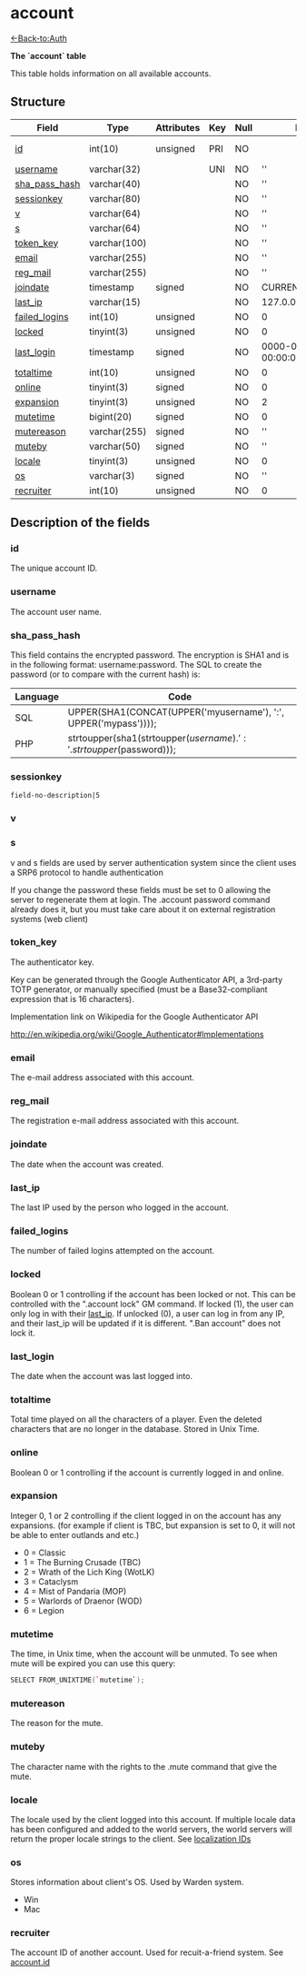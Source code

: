# account

[<-Back-to:Auth](database-auth.md)

**The \`account\` table**

This table holds information on all available accounts.

## Structure

| Field               | Type         | Attributes | Key | Null | Default             | Extra          | Comment    |
|---------------------|--------------|------------|-----|------|---------------------|----------------|------------|
| [id][1]             | int(10)      | unsigned   | PRI | NO   |                     | Auto increment | Identifier |
| [username][2]       | varchar(32)  |            | UNI | NO   | ''                  |                |            |
| [sha_pass_hash][3]  | varchar(40)  |            |     | NO   | ''                  |                |            |
| [sessionkey][4]     | varchar(80)  |            |     | NO   | ''                  |                |            |
| [v][5]              | varchar(64)  |            |     | NO   | ''                  |                |            |
| [s][6]              | varchar(64)  |            |     | NO   | ''                  |                |            |
| [token_key][7]      | varchar(100) |            |     | NO   | ''                  |                |            |
| [email][8]          | varchar(255) |            |     | NO   | ''                  |                |            |
| [reg_mail][9]       | varchar(255) |            |     | NO   | ''                  |                |            |
| [joindate][10]      | timestamp    | signed     |     | NO   | CURRENT_TIMESTAMP   |                |            |
| [last_ip][11]       | varchar(15)  |            |     | NO   | 127.0.0.1           |                |            |
| [failed_logins][12] | int(10)      | unsigned   |     | NO   | 0                   |                |            |
| [locked][13]        | tinyint(3)   | unsigned   |     | NO   | 0                   |                |            |
| [last_login][14]    | timestamp    | signed     |     | NO   | 0000-00-00 00:00:00 |                |            |
| [totaltime][15]     | int(10)      | unsigned   |     | NO   | 0                   |                |            |
| [online][16]        | tinyint(3)   | signed     |     | NO   | 0                   |                |            |
| [expansion][17]     | tinyint(3)   | unsigned   |     | NO   | 2                   |                |            |
| [mutetime][18]      | bigint(20)   | signed     |     | NO   | 0                   |                |            |
| [mutereason][19]    | varchar(255) | signed     |     | NO   | ''                  |                |            |
| [muteby][20]        | varchar(50)  | signed     |     | NO   | ''                  |                |            |
| [locale][21]        | tinyint(3)   | unsigned   |     | NO   | 0                   |                |            |
| [os][22]            | varchar(3)   | signed     |     | NO   | ''                  |                |            |
| [recruiter][23]     | int(10)      | unsigned   |     | NO   | 0                   |                |            |


[1]: #id
[2]: #username
[3]: #sha_pass_hash
[4]: #sessionkey
[5]: #v
[6]: #s
[7]: #token_key
[8]: #email
[9]: #reg_mail
[10]: #joindate
[11]: #last_ip
[12]: #failed_logins
[13]: #locked
[14]: #last_login
[15]: #totaltime
[16]: #online
[17]: #expansion
[18]: #mutetime
[19]: #mutereason
[20]: #muteby
[21]: #locale
[22]: #os
[23]: #recruiter


## Description of the fields

### id

The unique account ID.

### username

The account user name.

### sha\_pass\_hash

This field contains the encrypted password. The encryption is SHA1 and is in the following format: username:password. The SQL to create the password (or to compare with the current hash) is:

| Language | Code                                                                |
|----------|---------------------------------------------------------------------|
| SQL      | UPPER(SHA1(CONCAT(UPPER('myusername'), ':', UPPER('mypass'))));     |
| PHP      | strtoupper(sha1(strtoupper($username).':'.strtoupper($password)));  |

### sessionkey

`field-no-description|5`

### v
### s

v and s fields are used by server authentication system since the client uses a SRP6 protocol to handle authentication

If you change the password these fields must be set to 0 allowing the server to regenerate them at login. 
The .account password command already does it, but you must take care about it on external registration systems (web client)

### **token\_key**

The authenticator key.

Key can be generated through the Google Authenticator API, a 3rd-party TOTP generator, or manually specified (must be a Base32-compliant expression that is 16 characters).

Implementation link on Wikipedia for the Google Authenticator API

<http://en.wikipedia.org/wiki/Google_Authenticator#Implementations>

### email

The e-mail address associated with this account.

### reg\_mail

The registration e-mail address associated with this account.

### joindate

The date when the account was created.

### last\_ip

The last IP used by the person who logged in the account.

### failed\_logins

The number of failed logins attempted on the account.

### locked

Boolean 0 or 1 controlling if the account has been locked or not. This can be controlled with the ".account lock" GM command. If locked (1), the user can only log in with their [last\_ip](#account-last_ip). If unlocked (0), a user can log in from any IP, and their last\_ip will be updated if it is different. ".Ban account" does not lock it.

### last\_login

The date when the account was last logged into.

### totaltime

Total time played on all the characters of a player. Even the deleted characters that are no longer in the database.
Stored in Unix Time.

### online

Boolean 0 or 1 controlling if the account is currently logged in and online.

### expansion

Integer 0, 1 or 2 controlling if the client logged in on the account has any expansions. (for example if client is TBC, but expansion is set to 0, it will not be able to enter outlands and etc.)

-   0 = Classic
-   1 = The Burning Crusade (TBC)
-   2 = Wrath of the Lich King (WotLK)
-   3 = Cataclysm
-   4 = Mist of Pandaria (MOP)
-   5 = Warlords of Draenor (WOD)
-   6 = Legion

### mutetime

The time, in Unix time, when the account will be unmuted. To see when mute will be expired you can use this query:

``` cpp
SELECT FROM_UNIXTIME(`mutetime`);
```

### mutereason

The reason for the mute.

### muteby

The character name with the rights to the .mute command that give the mute.

### locale

The locale used by the client logged into this account. If multiple locale data has been configured and added to the world servers, the world servers will return the proper locale strings to the client. See [localization IDs](Localization_lang)

### os

Stores information about client's OS. Used by Warden system.

-   Win
-   Mac

### recruiter

The account ID of another account. Used for recuit-a-friend system. See [account.id](account#id)
